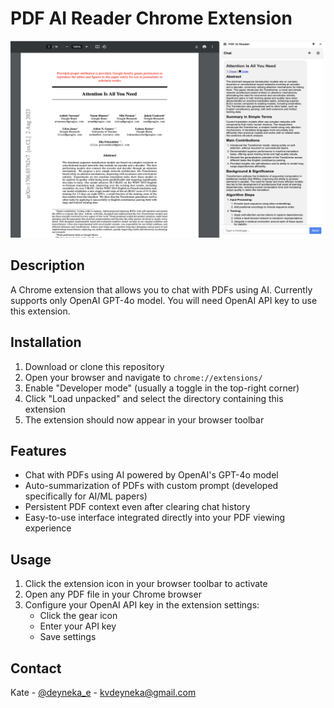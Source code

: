 # PDF AI Reader Chrome Extension

<p align="center">
  <img src="icons/pdf_extension.png" alt="PDF AI Reader Logo">
</p>

## Description
A Chrome extension that allows you to chat with PDFs using AI. Currently supports only OpenAI GPT-4o model. You will need OpenAI API key to use this extension.

## Installation

1. Download or clone this repository
2. Open your browser and navigate to `chrome://extensions/`
3. Enable "Developer mode" (usually a toggle in the top-right corner)
4. Click "Load unpacked" and select the directory containing this extension
5. The extension should now appear in your browser toolbar

## Features
- Chat with PDFs using AI powered by OpenAI's GPT-4o model
- Auto-summarization of PDFs with custom prompt (developed specifically for AI/ML papers)
- Persistent PDF context even after clearing chat history
- Easy-to-use interface integrated directly into your PDF viewing experience

## Usage
1. Click the extension icon in your browser toolbar to activate
2. Open any PDF file in your Chrome browser
3. Configure your OpenAI API key in the extension settings:
   - Click the gear icon
   - Enter your API key
   - Save settings


## Contact
Kate - [@deyneka_e](https:/x.com/deyneka_e) - kvdeyneka@gmail.com